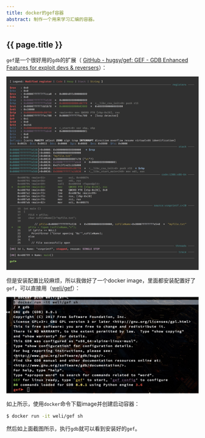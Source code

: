 ```yaml
---
title: docker的gef容器
abstract: 制作一个用来学习汇编的容器。
---
```


## {{ page.title }}

`gef`是一个很好用的`gdb`的扩展（ [GitHub - hugsy/gef: GEF - GDB Enhanced Features for exploit devs & reversers](https://github.com/hugsy/gef)）：

![](https://raw.githubusercontent.com/liweinan/blogpic2019/master/data/may30/C7E99993-3C66-4300-84E7-D5D062550F48.png)

但是安装配置比较麻烦，所以我做好了一个docker image，里面都安装配置好了`gef`，可以直接用（[weli/gef](https://cloud.docker.com/u/weli/repository/docker/weli/gef)）：

![](https://raw.githubusercontent.com/liweinan/blogpic2019/master/data/may30/8421559105199_.pic_hd.jpg)

如上所示，使用`docker`命令下载image并创建启动容器：

```bash
$ docker run -it weli/gef sh
```

然后如上面截图所示，执行`gdb`就可以看到安装好的`gef`。



